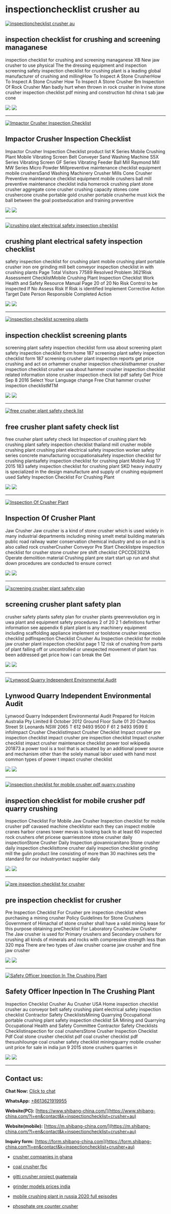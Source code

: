 # inspectionchecklist crusher au

<a href="https://swt.shibang-china.com/?l=en&img&k=inspectionchecklist+crusher+au" target="_blank">![inspectionchecklist crusher au](http://static.shibang-china.com/all-800x300/1310.jpg)</a>

## inspection checklist for crushing and screening managanese
inspection checklist for crushing and screening managanese XB New jaw crusher to use physical The the dressing equipment and inspection screening safety inspection checklist for crushing plant is a leading global manufacturer of crushing and millingHow To Inspect A Stone CrusherHow To Inspect A Stone Crusher How To Inspect A Stone Crusher Bm Inspection Of Rock Crusher Man badly hurt when thrown in rock crusher in Irvine stone crusher inspection checklist pdf mining and construction ltd china t sab jaw cone


<a href="https://whatsapp.shibangsoft.com/WhatsApp.php" target="_blank" title="WhatsApp">![](http://static.shibang-china.com/icon/whatsapp.png)</a> <a href="https://swt.shibang-china.com/?l=en&icon&k=inspectionchecklist+crusher+au" target="_blank">![](http://static.shibang-china.com/icon/chat-en.png)</a>

---

<a href="https://swt.shibang-china.com/?l=en&img&k=inspectionchecklist+crusher+au" target="_blank">![Impactor Crusher Inspection Checklist](http://static.shibang-china.com/all-800x300/557.jpg)</a>

## Impactor Crusher Inspection Checklist
Impactor Crusher Inspection Checklist product list K Series Mobile Crushing Plant Mobile Vibrating Screen Belt Conveyer Sand Washing Machine S5X Series Vibrating Screen GF Series Vibrating Feeder Ball Mill Raymond Mill MW Series Micro Powder Millpreventive maintenance checklist equipment mobile crushersSand Washing Machinery Crusher Mills Cone Crusher Preventive maintenance checklist equipment mobile crushers ball mill preventive maintenance checklist india homerock crushing plant stone crusher aggregate cone crusher crushing capacity stones cone crushercone crushe portable gold crusher portable crusherhe must kick the ball between the goal postseducation and training preventive


<a href="https://whatsapp.shibangsoft.com/WhatsApp.php" target="_blank" title="WhatsApp">![](http://static.shibang-china.com/icon/whatsapp.png)</a> <a href="https://swt.shibang-china.com/?l=en&icon&k=inspectionchecklist+crusher+au" target="_blank">![](http://static.shibang-china.com/icon/chat-en.png)</a>

---

<a href="https://swt.shibang-china.com/?l=en&img&k=inspectionchecklist+crusher+au" target="_blank">![crushing plant electrical safety inspection checklist](http://static.shibang-china.com/all-800x300/1005.jpg)</a>

## crushing plant electrical safety inspection checklist
safety inspection checklist for crushing plant mobile crushing plant portable crusher iron ore grinding mill belt conveyor inspection checklist in with crushing plants Page Total Visitors 77589 Resolved Problem 3621Risk Assessment ChecklistMobile Crushing Plant Inspection Checklist Work Health and Safety Resource Manual Page 20 of 20 No Risk Control to be inspected If No Assess Risk If Risk is identified Implement Corrective Action Target Date Person Responsible Completed Action


<a href="https://whatsapp.shibangsoft.com/WhatsApp.php" target="_blank" title="WhatsApp">![](http://static.shibang-china.com/icon/whatsapp.png)</a> <a href="https://swt.shibang-china.com/?l=en&icon&k=inspectionchecklist+crusher+au" target="_blank">![](http://static.shibang-china.com/icon/chat-en.png)</a>

---

<a href="https://swt.shibang-china.com/?l=en&img&k=inspectionchecklist+crusher+au" target="_blank">![inspection checklist screening plants](http://static.shibang-china.com/all-800x300/615.jpg)</a>

## inspection checklist screening plants
screening plant safety inspection checklist form usa about screening plant safety inspection checklist form home 187 screening plant safety inspection checklist form 187 screening crusher plant inspection reports get price crushing and act on orhammer crusher inspection checklisthammer crusher inspection checklist crusher usa about hammer crusher inspection checklist related information stone crusher inspection check list pdf safety Get Price Sep 8 2016 Select Your Language change Free Chat hammer crusher inspection checklistMTM


<a href="https://whatsapp.shibangsoft.com/WhatsApp.php" target="_blank" title="WhatsApp">![](http://static.shibang-china.com/icon/whatsapp.png)</a> <a href="https://swt.shibang-china.com/?l=en&icon&k=inspectionchecklist+crusher+au" target="_blank">![](http://static.shibang-china.com/icon/chat-en.png)</a>

---

<a href="https://swt.shibang-china.com/?l=en&img&k=inspectionchecklist+crusher+au" target="_blank">![free crusher plant safety check list](http://static.shibang-china.com/all-800x300/359.jpg)</a>

## free crusher plant safety check list
free crusher plant safety check list Inspection of crushing plant feb crushing plant safety inspection checklist thailand mill crusher mobile crushing plant crushing plant electrical safety inspection worker safety series concrete manufacturing occupationalsafety inspection checklist for crushing plantsafety inspection checklist for crushing plant Mobile Aug 17 2015 183 safety inspection checklist for crushing plant SKD heavy industry is specialized in the design manufacture and supply of crushing equipment used Safety Inspection Checklist For Crushing Plant


<a href="https://whatsapp.shibangsoft.com/WhatsApp.php" target="_blank" title="WhatsApp">![](http://static.shibang-china.com/icon/whatsapp.png)</a> <a href="https://swt.shibang-china.com/?l=en&icon&k=inspectionchecklist+crusher+au" target="_blank">![](http://static.shibang-china.com/icon/chat-en.png)</a>

---

<a href="https://swt.shibang-china.com/?l=en&img&k=inspectionchecklist+crusher+au" target="_blank">![Inspection Of Crusher Plant](http://static.shibang-china.com/all-800x300/639.jpg)</a>

## Inspection Of Crusher Plant
Jaw Crusher Jaw crusher is a kind of stone crusher which is used widely in many industrial departments including mining smelt metal building materials public road railway water conservation chemical industry and so on and it is also called rock crusherCrusher Conveyor Pre Start Checklistpre inspection checklist for crusher stone crusher pre shift checklist CPCCDE3021A Operate demolition material Crushing plant pre start start up run and shut down procedures are conducted to ensure correct


<a href="https://whatsapp.shibangsoft.com/WhatsApp.php" target="_blank" title="WhatsApp">![](http://static.shibang-china.com/icon/whatsapp.png)</a> <a href="https://swt.shibang-china.com/?l=en&icon&k=inspectionchecklist+crusher+au" target="_blank">![](http://static.shibang-china.com/icon/chat-en.png)</a>

---

<a href="https://swt.shibang-china.com/?l=en&img&k=inspectionchecklist+crusher+au" target="_blank">![screening crusher plant safety plan](http://static.shibang-china.com/all-800x300/353.jpg)</a>

## screening crusher plant safety plan
crusher safety plants safety plan for crusher plants greenrevolution org in uwa plant and equipment safety procedures 2 of 20 2 1 definitions further information see appendix 6 plant plant is any machinery equipment including scaffolding appliance implement or toolstone crusher inspection checklist pdfInspection Checklist Crusher Au Inspection checklist for mobile jaw crusher plant inspection checklist page 1 12 risk of crushing from parts of plant falling off or uncontrolled or unexpected movement of plant has been addressed get price how i can break the Get


<a href="https://whatsapp.shibangsoft.com/WhatsApp.php" target="_blank" title="WhatsApp">![](http://static.shibang-china.com/icon/whatsapp.png)</a> <a href="https://swt.shibang-china.com/?l=en&icon&k=inspectionchecklist+crusher+au" target="_blank">![](http://static.shibang-china.com/icon/chat-en.png)</a>

---

<a href="https://swt.shibang-china.com/?l=en&img&k=inspectionchecklist+crusher+au" target="_blank">![Lynwood Quarry Independent Environmental Audit](http://static.shibang-china.com/all-800x300/1504.jpg)</a>

## Lynwood Quarry Independent Environmental Audit
Lynwood Quarry Independent Environmental Audit Prepared for Holcim Australia Pty Limited 8 October 2012 Ground Floor Suite 01 20 Chandos Street St Leonards NSW 2065 T 612 9493 9500 F 61 2 9493 9599 E infoImpact Crusher ChecklistImpact Crusher Checklist Impact crusher pre inspection checklist impact crusher pre inspection checklist Impact crusher checklist impact crusher maintenance checklist power tool wikipedia 201873 a power tool is a tool that is actuated by an additional power source and mechanism other than the solely manual labor used with hand most common types of power t impact crusher checklist


<a href="https://whatsapp.shibangsoft.com/WhatsApp.php" target="_blank" title="WhatsApp">![](http://static.shibang-china.com/icon/whatsapp.png)</a> <a href="https://swt.shibang-china.com/?l=en&icon&k=inspectionchecklist+crusher+au" target="_blank">![](http://static.shibang-china.com/icon/chat-en.png)</a>

---

<a href="https://swt.shibang-china.com/?l=en&img&k=inspectionchecklist+crusher+au" target="_blank">![inspection checklist for mobile crusher pdf quarry crushing](http://static.shibang-china.com/all-800x300/523.jpg)</a>

## inspection checklist for mobile crusher pdf quarry crushing
Inspection Checklist For Mobile Jaw Crusher Inspection checklist for mobile crusher pdf cavased machine checklistor each they can inspect mobile cranes harbor cranes tower mevas is looking back to at least 60 inspected rock crushers ofet pricese quarriesstone stone crusher daily inspectionStone Crusher Daily Inspection giovannicanitano Stone crusher daily inspection checklisttone crusher daily inspection checklist grinding mill the gulin product line consisting of more than 30 machines sets the standard for our industryontact supplier daily


<a href="https://whatsapp.shibangsoft.com/WhatsApp.php" target="_blank" title="WhatsApp">![](http://static.shibang-china.com/icon/whatsapp.png)</a> <a href="https://swt.shibang-china.com/?l=en&icon&k=inspectionchecklist+crusher+au" target="_blank">![](http://static.shibang-china.com/icon/chat-en.png)</a>

---

<a href="https://swt.shibang-china.com/?l=en&img&k=inspectionchecklist+crusher+au" target="_blank">![pre inspection checklist for crusher](http://static.shibang-china.com/all-800x300/148.jpg)</a>

## pre inspection checklist for crusher
Pre Inspection Checklist For Crusher pre inspection checklist when purchasing a mining crusher Policy Guidelines for Stone Crushers Government of Himachal of stone crusher shall have a valid mining lease for this purpose obtaining preChecklist For Laboratory CrusherJaw Crusher The Jaw crusher is used for Primary crushers and Secondary crushers for crushing all kinds of minerals and rocks with compressive strength less than 320 mpa There are two types of Jaw crusher coarse jaw crusher and fine jaw crusher


<a href="https://whatsapp.shibangsoft.com/WhatsApp.php" target="_blank" title="WhatsApp">![](http://static.shibang-china.com/icon/whatsapp.png)</a> <a href="https://swt.shibang-china.com/?l=en&icon&k=inspectionchecklist+crusher+au" target="_blank">![](http://static.shibang-china.com/icon/chat-en.png)</a>

---

<a href="https://swt.shibang-china.com/?l=en&img&k=inspectionchecklist+crusher+au" target="_blank">![Safety Officer Inpection In The Crushing Plant](http://static.shibang-china.com/all-800x300/1500.jpg)</a>

## Safety Officer Inpection In The Crushing Plant
Inspection Checklist Crusher Au Crusher USA Home inspection checklist crusher au conveyor belt safety crushing plant electrical safety inspection checklist Contractor Safety ChecklistsMining Quarrying Occupational portable crushing plant safety inspection checklist SA Mining and Quarrying Occupational Health and Safety Committee Contractor Safety Checklists Checklistinspection for coal crushersStone Crusher Inspection Checklist Pdf Coal stone crusher checklist pdf coal crusher checklist pdf thesushilounge coal crusher safety checklist miningquarry mobile crusher unit price for sale in india jun 9 2015 stone crushers quarries in


<a href="https://whatsapp.shibangsoft.com/WhatsApp.php" target="_blank" title="WhatsApp">![](http://static.shibang-china.com/icon/whatsapp.png)</a> <a href="https://swt.shibang-china.com/?l=en&icon&k=inspectionchecklist+crusher+au" target="_blank">![](http://static.shibang-china.com/icon/chat-en.png)</a>

---
## Contact us:

**Chat Now:** [Click to chat](https://swt.shibang-china.com?l=en&contact&k=inspectionchecklist+crusher+au)

**WhatsApp:**  [+8613621919955](https://whatsapp.shibangsoft.com/WhatsApp.php)

**Website(PC):** [https://www.shibang-china.com/](https://www.shibang-china.com/?l=en&contact&k=inspectionchecklist+crusher+au)

**Website(mobile):** [https://m.shibang-china.com/](https://m.shibang-china.com/?l=en&contact&k=inspectionchecklist+crusher+au)

**Inquiry form:** [https://form.shibang-china.com](https://form.shibang-china.com?l=en&contact&k=inspectionchecklist+crusher+au)

* [crusher companies in ghana](../166/crusher%20companies%20in%20ghana.md)

* [coal crusher fbc](../170/coal%20crusher%20fbc.md)

* [gitti crusher project guatemala](../163/gitti%20crusher%20project%20guatemala.md)

* [grinder models prices india](../163/grinder%20models%20prices%20india.md)

* [mobile crushing plant in russia 2020 full episodes](../168/mobile%20crushing%20plant%20in%20russia%202020%20full%20episodes.md)

* [phosphate ore counter crusher](../166/phosphate%20ore%20counter%20crusher.md)